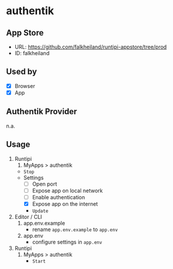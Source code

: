 # authentik

## App Store

- URL: https://github.com/falkheiland/runtipi-appstore/tree/prod
- ID: falkheiland

## Used by

- [x] Browser
- [x] App

## Authentik Provider

n.a.

## Usage

1. Runtipi
    1. MyApps > authentik
    - `Stop`
    - Settings
      - [ ] Open port
      - [ ] Expose app on local network
      - [ ] Enable authentication
      - [x] Expose app on the internet
      - `Update`
2. Editor / CLI
    1. app.env.example
        - rename `app.env.example` to `app.env`
    2. app.env
        - configure settings in `app.env`
3. Runtipi
    1. MyApps > authentik
        - `Start`